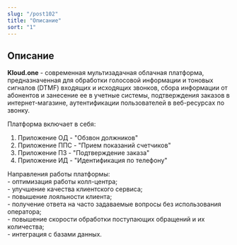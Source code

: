```yaml
---
slug: "/post102"
title: "Описание"
sort: "1"
---
```


## Описание

**Kloud.one** - современная мультизадачная облачная платформа, предназначенная для обработки голосовой информации и тоновых сигналов (DTMF) входящих и исходящих звонков, сбора информации от абонентов и занесение ее в учетные системы, подтверждения заказов в интернет-магазине, аутентификации пользователей в веб-ресурсах по звонку.

Платформа включает в себя:  
1.	Приложение ОД - "Обзвон должников"  
2.	Приложение ППС - "Прием показаний счетчиков"    
3.	Приложение ПЗ - "Подтверждение заказа"   
4.	Приложение ИД - "Идентификация по телефону"    

Направления работы платформы:  
 	- оптимизация работы колл-центра;  
 	- улучшение качества клиентского сервиса;  
 	- повышение лояльности клиента;  
 	- получение ответа на часто задаваемые вопросы без  использования оператора;  
	- повышение скорости обработки поступающих обращений и их количества;  
	- интеграция с базами данных.  
